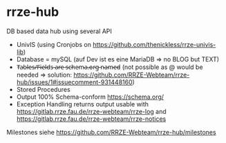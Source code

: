# rrze-hub
DB based data hub using several API


- UnivIS (using Cronjobs on https://github.com/thenickless/rrze-univis-lib)
- Database = mySQL (auf Dev ist es eine MariaDB => no BLOG but TEXT)
- T̵a̵b̵l̵e̵s̵/̵F̵i̵e̵l̵d̵s̵ ̵a̵r̵e̵ ̵s̵c̵h̵e̵m̵a̵.̵o̵r̵g̵ ̵n̵a̵m̵e̵d̵ (not possible as @ would be needed => solution: https://github.com/RRZE-Webteam/rrze-hub/issues/1#issuecomment-931448160)
- Stored Procedures
- Output 100% Schema-conform https://schema.org/
- Exception Handling returns output usable with https://gitlab.rrze.fau.de/rrze-webteam/rrze-log and https://gitlab.rrze.fau.de/rrze-webteam/rrze-notices 

Milestones siehe https://github.com/RRZE-Webteam/rrze-hub/milestones
